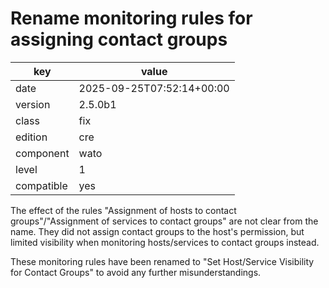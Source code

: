 [//]: # (werk v2)
# Rename monitoring rules for assigning contact groups

key        | value
---------- | ---
date       | 2025-09-25T07:52:14+00:00
version    | 2.5.0b1
class      | fix
edition    | cre
component  | wato
level      | 1
compatible | yes

The effect of the rules "Assignment of hosts to contact groups"/"Assignment of services to contact groups" are not clear from the name.
They did not assign contact groups to the host's permission, but limited visibility when monitoring hosts/services to contact groups instead.

These monitoring rules have been renamed to "Set Host/Service Visibility for Contact Groups" to avoid any further misunderstandings.
